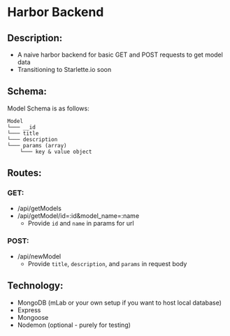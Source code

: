 # Harbor Backend

## Description:
- A naive harbor backend for basic GET and POST requests to get model data
- Transitioning to Starlette.io soon

## Schema:
Model Schema is as follows:
```
Model
└─── __id
└─── title
└─── description
└─── params (array)
    └─── key & value object
```

## Routes:
### GET:
- /api/getModels
- /api/getModel/id=:id&model_name=:name
  - Provide ```id``` and ```name``` in params for url

### POST:
- /api/newModel
  - Provide ```title```, ```description```, and ```params``` in request body

## Technology:
- MongoDB (mLab or your own setup if you want to host local database)
- Express
- Mongoose
- Nodemon (optional - purely for testing)
